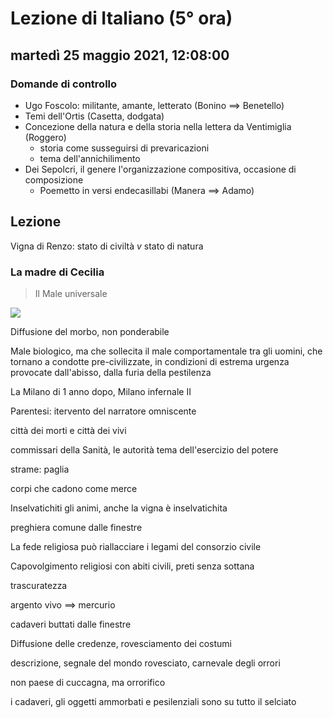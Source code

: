 # Lezione di Italiano (5° ora)

## martedì 25 maggio 2021, 12:08:00
### Domande di controllo

* Ugo Foscolo: militante, amante, letterato (Bonino $\implies$ Benetello)
* Temi dell'Ortis (Casetta, dodgata)
* Concezione della natura e della storia nella lettera da Ventimiglia (Roggero) 
	* storia come susseguirsi di prevaricazioni
	* tema dell'annichilimento
* Dei Sepolcri, il genere l'organizzazione compositiva, occasione di composizione
	* Poemetto in versi endecasillabi 
(Manera $\implies$ Adamo)

## Lezione



Vigna di Renzo: stato di civiltà $v$ stato di natura


### La madre di Cecilia

> Il Male universale

![](https://i.imgur.com/YGyGtV0.jpg)


Diffusione del morbo, non ponderabile

Male biologico, ma che sollecita il male comportamentale tra gli uomini, che tornano a condotte pre-civilizzate, in condizioni di estrema urgenza provocate dall'abisso, dalla furia della pestilenza



La Milano di 1 anno dopo, Milano infernale II

Parentesi: itervento del narratore omniscente

città dei morti e città dei vivi

commissari della Sanità, le autorità
tema dell'esercizio del potere

strame: paglia

corpi che cadono come merce



Inselvatichiti gli animi, anche la vigna è inselvatichita

preghiera comune dalle finestre

La fede religiosa può riallacciare i legami del consorzio civile


Capovolgimento
religiosi con abiti civili, preti senza sottana

trascuratezza

argento vivo $\implies$ mercurio

cadaveri buttati dalle finestre

Diffusione delle credenze, rovesciamento dei costumi

descrizione, segnale del mondo rovesciato, carnevale degli orrori


non paese di cuccagna, ma orrorifico

i cadaveri, gli oggetti ammorbati e pesilenziali sono su tutto il selciato


<!--stackedit_data:
eyJoaXN0b3J5IjpbLTE1NDc4MzI3NjYsLTE2MzAxNDAyNDFdfQ
==
-->